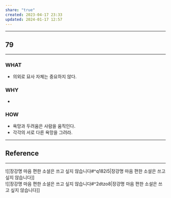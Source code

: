 ```yaml
---
share: "true"
created: 2023-04-17 23:33
updated: 2024-01-17 12:57
---
```


---
## 79
---
### WHAT
- 의외로 묘사 자체는 중요하지 않다.
### WHY
- 
### HOW
- 욕망과 두려움은 사람을 움직인다.
- 각각의 서로 다른 욕망을 그려라.
---


## Reference
---
![[장강명  마음 편한 소설은 쓰고 싶지 않습니다#^q182i5|장강명  마음 편한 소설은 쓰고 싶지 않습니다]]  
![[장강명  마음 편한 소설은 쓰고 싶지 않습니다#^2dtzo8|장강명  마음 편한 소설은 쓰고 싶지 않습니다]]
